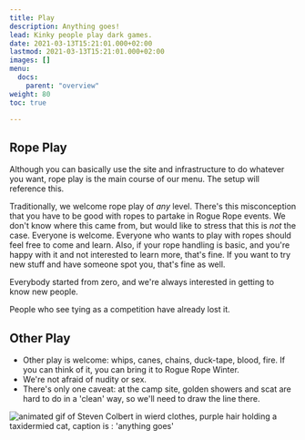 ```yaml
---
title: Play
description: Anything goes!
lead: Kinky people play dark games.
date: 2021-03-13T15:21:01.000+02:00
lastmod: 2021-03-13T15:21:01.000+02:00
images: []
menu: 
  docs:
    parent: "overview"
weight: 80
toc: true

---
```

## Rope Play

Although you can basically use the site and infrastructure to do whatever you want, rope play is the main course of our menu. The setup will reference this.

Traditionally, we welcome rope play of _any_ level. There's this misconception that you have to be good with ropes to partake in Rogue Rope events. We don't know where this came from, but would like to stress that this is _not_ the case. Everyone is welcome. Everyone who wants to play with ropes should feel free to come and learn. Also, if your rope handling is basic, and you're happy with it and not interested to learn more, that's fine. If you want to try new stuff and have someone spot you, that's fine as well.

Everybody started from zero, and we're always interested in getting to know new people.

People who see tying as a competition have already lost it.

## Other Play

* Other play is welcome: whips, canes, chains, duck-tape, blood, fire. If you can think of it, you can bring it to Rogue Rope Winter.
* We're not afraid of nudity or sex. 
* There's only one caveat: at the camp site, golden showers and scat are hard to do in a 'clean' way, so we'll need to draw the line there.

![animated gif of Steven Colbert in wierd clothes, purple hair holding a taxidermied cat, caption is : 'anything goes'](/images/anything.webp)

